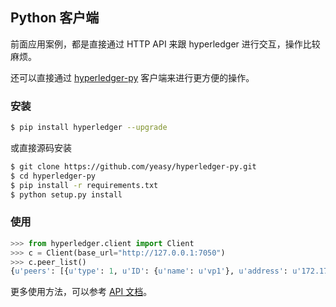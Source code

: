 ## Python 客户端
前面应用案例，都是直接通过 HTTP API 来跟 hyperledger 进行交互，操作比较麻烦。

还可以直接通过 [hyperledger-py](https://github.com/yeasy/hyperledger-py) 客户端来进行更方便的操作。

### 安装

```sh
$ pip install hyperledger --upgrade
```

或直接源码安装

```sh
$ git clone https://github.com/yeasy/hyperledger-py.git
$ cd hyperledger-py
$ pip install -r requirements.txt
$ python setup.py install
```

### 使用

```py
>>> from hyperledger.client import Client
>>> c = Client(base_url="http://127.0.0.1:7050")
>>> c.peer_list()
{u'peers': [{u'type': 1, u'ID': {u'name': u'vp1'}, u'address': u'172.17.0.2:30303'}, {u'type': 1, u'ID': {u'name': u'vp2'}, u'address': u'172.17.0.3:30303'}]}
```

更多使用方法，可以参考 [API 文档](https://github.com/yeasy/hyperledger-py/blob/master/docs/api.md)。



